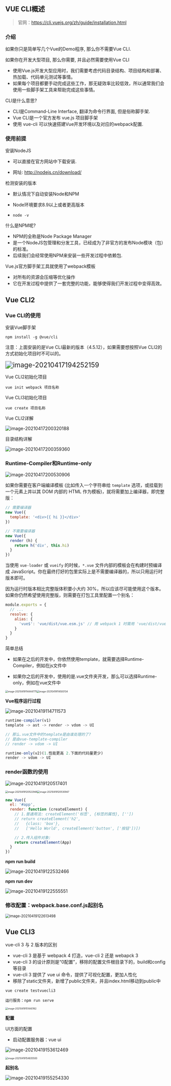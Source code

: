 ## VUE CLI概述

> 官网：https://cli.vuejs.org/zh/guide/installation.html

### 介绍

如果你只是简单写几个Vue的Demo程序, 那么你不需要Vue CLI.

如果你在开发大型项目, 那么你需要, 并且必然需要使用Vue CLI

- 使用Vue.js开发大型应用时，我们需要考虑代码目录结构、项目结构和部署、热加载、代码单元测试等事情。
- 如果每个项目都要手动完成这些工作，那无疑效率比较低效，所以通常我们会使用一些脚手架工具来帮助完成这些事情。

CLI是什么意思?

- CLI是Command-Line Interface, 翻译为命令行界面, 但是俗称脚手架.
- Vue CLI是一个官方发布 vue.js 项目脚手架
- 使用 vue-cli 可以快速搭建Vue开发环境以及对应的webpack配置.

### 使用前提

安装NodeJS

- 可以直接在官方网站中下载安装.

- 网址: http://nodejs.cn/download/

检测安装的版本

- 默认情况下自动安装Node和NPM

- Node环境要求8.9以上或者更高版本

- ```
  node -v
  ```

什么是NPM呢?

- NPM的全称是Node Package Manager
- 是一个NodeJS包管理和分发工具，已经成为了非官方的发布Node模块（包）的标准。
- 后续我们会经常使用NPM来安装一些开发过程中依赖包.

Vue.js官方脚手架工具就使用了webpack模板

- 对所有的资源会压缩等优化操作
- 它在开发过程中提供了一套完整的功能，能够使得我们开发过程中变得高效。

## Vue CLI2

### Vue CLI的使用

安装Vue脚手架

```
npm install -g @vue/cli
```

注意：上面安装的是Vue CLI最新的版本（4.5.12），如果需要想按照Vue CLI2的方式初始化项目时不可以的。

<img src="https://note-java.oss-cn-beijing.aliyuncs.com/img/image-20210417194252159.png" alt="image-20210417194252159" style="zoom:150%;" />

Vue CLI2初始化项目

```
vue init webpack 项目名称
```

Vue CLI3初始化项目

```
vue create 项目名称
```

Vue CLI2详解

![image-20210417200320188](https://note-java.oss-cn-beijing.aliyuncs.com/img/image-20210417200320188.png)

目录结构详解

![image-20210417200359360](https://note-java.oss-cn-beijing.aliyuncs.com/img/image-20210417200359360.png)

### Runtime-Compiler和Runtime-only

![image-20210417200530906](https://note-java.oss-cn-beijing.aliyuncs.com/img/image-20210417200530906.png)

如果你需要在客户端编译模板 (比如传入一个字符串给 `template` 选项，或挂载到一个元素上并以其 DOM 内部的 HTML 作为模板)，就将需要加上编译器，即完整版：

```js
// 需要编译器
new Vue({
  template: '<div>{{ hi }}</div>'
})

// 不需要编译器
new Vue({
  render (h) {
    return h('div', this.hi)
  }
})
```

当使用 `vue-loader` 或 `vueify` 的时候，`*.vue` 文件内部的模板会在构建时预编译成 JavaScript。你在最终打好的包里实际上是不需要编译器的，所以只用运行时版本即可。

因为运行时版本相比完整版体积要小大约 30%，所以应该尽可能使用这个版本。如果你仍然希望使用完整版，则需要在打包工具里配置一个别名：

```js
module.exports = {
  // ...
  resolve: {
    alias: {
      'vue$': 'vue/dist/vue.esm.js' // 用 webpack 1 时需用 'vue/dist/vue.common.js'
    }
  }
}
```

简单总结

- 如果在之后的开发中，你依然使用template，就需要选择Runtime-Compiler，例如在js文件中

- 如果你之后的开发中，使用的是.vue文件夹开发，那么可以选择Runtime-only，例如在vue文件中

<img src="https://note-java.oss-cn-beijing.aliyuncs.com/img/image-20210419114444775.png" alt="image-20210419114444775" style="zoom:50%;" /><img src="https://note-java.oss-cn-beijing.aliyuncs.com/img/image-20210419114500134.png" alt="image-20210419114500134" style="zoom:50%;" />

**Vue程序运行过程**

![image-20210419114711573](https://note-java.oss-cn-beijing.aliyuncs.com/img/image-20210419114711573.png)

```js
runtime-compiler(v1)
template -> ast -> render -> vdom -> UI

// 那么.vue文件中的template是由谁处理的了?
// 是由vue-template-compiler
// render -> vdom -> UI

runtime-only(v2)(1.性能更高 2.下面的代码量更少)
render -> vdom -> UI
```

### render函数的使用

![image-20210419120517401](https://note-java.oss-cn-beijing.aliyuncs.com/img/image-20210419120517401.png)

<img src="https://note-java.oss-cn-beijing.aliyuncs.com/img/image-20210419120522948.png" alt="image-20210419120522948" style="zoom:50%;" /><img src="https://note-java.oss-cn-beijing.aliyuncs.com/img/image-20210419120530947.png" alt="image-20210419120530947" style="zoom:50%;" />

```js
new Vue({
  el: '#app',
  render: function (createElement) {
    // 1.普通用法: createElement('标签', {标签的属性}, [''])
    // return createElement('h2',
    //   {class: 'box'},
    //   ['Hello World', createElement('button', ['按钮'])])

    // 2.传入组件对象:
    return createElement(App)
  }
})
```

**npm run build**

![image-20210419122532466](https://note-java.oss-cn-beijing.aliyuncs.com/img/image-20210419122532466.png)

**npm run dev**

![image-20210419122555551](https://note-java.oss-cn-beijing.aliyuncs.com/img/image-20210419122555551.png)

### 修改配置：webpack.base.conf.js起别名

<img src="https://note-java.oss-cn-beijing.aliyuncs.com/img/image-20210419122613498.png" alt="image-20210419122613498" style="zoom:80%;" />

## Vue CLI3

vue-cli 3 与 2 版本的区别

- vue-cli 3 是基于 webpack 4 打造，vue-cli 2 还是 webapck 3
- vue-cli 3 的设计原则是“0配置”，移除的配置文件根目录下的，build和config等目录
- vue-cli 3 提供了 vue ui 命令，提供了可视化配置，更加人性化
- 移除了static文件夹，新增了public文件夹，并且index.html移动到public中

```
vue create testvuecli3
```

```
运行服务：npm run serve
```

<img src="https://note-java.oss-cn-beijing.aliyuncs.com/img/image-20210419151440162.png" alt="image-20210419151440162" style="zoom: 50%;" />

**配置**

UI方面的配置

- 启动配置服务器：vue ui

![image-20210419153612469](https://note-java.oss-cn-beijing.aliyuncs.com/img/image-20210419153612469.png)

<img src="https://note-java.oss-cn-beijing.aliyuncs.com/img/image-20210419154835500.png" alt="image-20210419154835500" style="zoom:50%;" />

**起别名**

![image-20210419155254330](https://note-java.oss-cn-beijing.aliyuncs.com/img/image-20210419155254330.png) 

